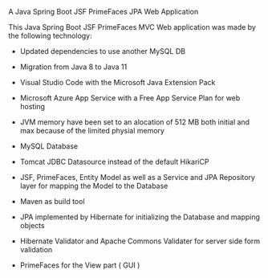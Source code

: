 A Java Spring Boot JSF PrimeFaces JPA Web Application

This Java Spring Boot JSF PrimeFaces MVC Web application was made by the following technology:

- Updated dependencies to use another MySQL DB
- Migration from Java 8 to Java 11
- Visual Studio Code with the Microsoft Java Extension Pack	
- Microsoft Azure App Service with a Free App Service Plan for web hosting
- JVM memory have been set to an alocation of 512 MB both initial and max because of the limited physial memory
- MySQL Database
- Tomcat JDBC Datasource instead of the default HikariCP 
- JSF, PrimeFaces, Entity Model as well as a Service and JPA Repository layer for mapping the Model to the Database	
- Maven as build tool	
- JPA implemented by Hibernate for initializing the Database and mapping objects
- Hibernate Validator and Apache Commons Validater for server side form validation

- PrimeFaces for the View part ( GUI )
		
